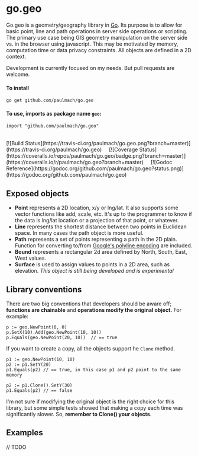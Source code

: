 go.geo
======

Go.geo is a geometry/geography library in [Go](http://golang.org). Its purpose is to allow for
basic point, line and path operations in server side operations or scripting. The primary use
case being GIS geometry manipulation on the server side vs. in the browser using javascript.
This may be motivated by memory, computation time or data privacy constraints.
All objects are defined in a 2D context.

Development is currently focused on my needs. But pull requests are welcome.

#### To install
	
	go get github.com/paulmach/go.geo

#### To use, imports as package name `geo`:

	import "github.com/paulmach/go.geo"

<br />
[![Build Status](https://travis-ci.org/paulmach/go.geo.png?branch=master)](https://travis-ci.org/paulmach/go.geo)
&nbsp; &nbsp;
[![Coverage Status](https://coveralls.io/repos/paulmach/go.geo/badge.png?branch=master)](https://coveralls.io/r/paulmach/go.geo?branch=master)
&nbsp; &nbsp;
[![Godoc Reference](https://godoc.org/github.com/paulmach/go.geo?status.png)](https://godoc.org/github.com/paulmach/go.geo)

## Exposed objects

* **Point** represents a 2D location, x/y or lng/lat.
	It also supports some vector functions like add, scale, etc.
	It's up to the programmer to know if the data is lng/lat location or a 
	projection of that point, or whatever.
* **Line** represents the shortest distance between two points in Euclidean space. 
	In many cases the path object is more useful.
* **Path** represents a set of points representing a path in the 2D plain. 
	Function for converting to/from
	[Google's polyline encoding](https://developers.google.com/maps/documentation/utilities/polylinealgorithm) are included.
* **Bound** represents a rectangular 2d area defined by North, South, East, West values.
* **Surface** is used to assign values to points in a 2D area, such as elevation.
	*This object is still being developed and is experimental*

## Library conventions

There are two big conventions that developers should be aware off; 
**functions are chainable** and **operations modify the original object.**
For example:

	p := geo.NewPoint(0, 0)
	p.SetX(10).Add(geo.NewPoint(10, 10))
	p.Equals(geo.NewPoint(20, 10))  // == true

If you want to create a copy, all the objects support he `Clone` method.

	p1 := geo.NewPoint(10, 10)
	p2 := p1.SetY(20)
	p1.Equals(p2) // == true, in this case p1 and p2 point to the same memory

	p2 := p1.Clone().SetY(30)
	p1.Equals(p2) // == false

I'm not sure if modifying the original object is the right choice for this library,
but some simple tests showed that making a copy each time was significantly slower.
So, **remember to Clone() your objects**.

## Examples

// TODO
